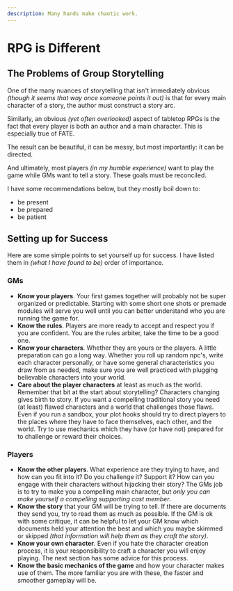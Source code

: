 ```yaml
---
description: Many hands make chaotic work.
---
```

# RPG is Different
## The Problems of Group Storytelling
One of the many nuances of storytelling that isn't immediately obvious _(though it seems that way once someone points it out)_ is that for every main character of a story, the author must construct a story arc.

Similarly, an obvious _(yet often overlooked)_ aspect of tabletop RPGs is the fact that every player is both an author and a main character. This is especially true of FATE.

The result can be beautiful, it can be messy, but most importantly: it can be directed.

And ultimately, most players _(in my humble experience)_ want to play the game while GMs want to tell a story. These goals must be reconciled.

I have some recommendations below, but they mostly boil down to:

- be present
- be prepared
- be patient

## Setting up for Success

Here are some simple points to set yourself up for success. I have listed them in _(what I have found to be)_ order of importance.

### GMs
- **Know your players**. Your first games together will probably not be super organized or predictable. Starting with some short one shots or premade modules will serve you well until you can better understand who you are running the game for.
- **Know the rules**. Players are more ready to accept and respect you if you are confident. You are the rules arbiter, take the time to be a good one.
- **Know your characters**. Whether they are yours or the players. A little preparation can go a long way. Whether you roll up random npc's, write each character personally, or have some general characteristics you draw from as needed, make sure you are well practiced with plugging believable characters into your world.
- **Care about the player characters** at least as much as the world. Remember that bit at the start about storytelling? Characters changing gives birth to story. If you want a compelling traditional story you need (at least) flawed characters and a world that challenges those flaws. Even if you run a sandbox, your plot hooks should try to direct players to the places where they have to face themselves, each other, and the world. Try to use mechanics which they have (or have not) prepared for to challenge or reward their choices.

### Players
- **Know the other players**. What experience are they trying to have, and how can you fit into it? Do you challenge it? Support it? How can you engage with their characters without hijacking their story? The GMs job is to try to make you a compelling main character, but _only you can make yourself a compelling supporting cast member_.
- **Know the story** that your GM will be trying to tell. If there are documents they send you, try to read them as much as possible. If the GM is ok with some critique, it can be helpful to let your GM know which documents held your attention the best and which you maybe skimmed or skipped _(that information will help them as they craft the story)_.
- **Know your own character**. Even if you hate the character creation process, it is your responsibility to craft a character you will enjoy playing. The next section has some advice for this process.
- **Know the basic mechanics of the game** and how your character makes use of them. The more familiar you are with these, the faster and smoother gameplay will be.
